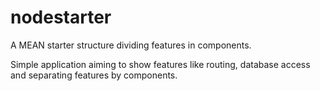 # nodestarter

A MEAN starter structure dividing features in components.

Simple application aiming to show features like routing, database access and separating features by components. 

